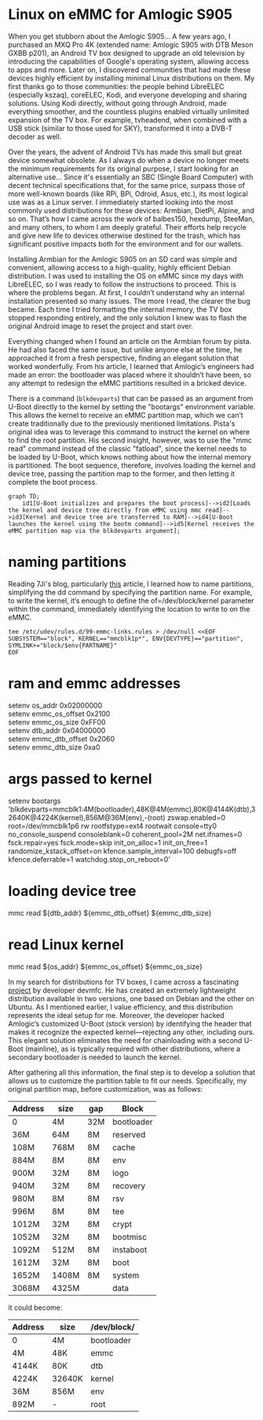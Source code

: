 # Linux on eMMC for Amlogic S905
When you get stubborn about the Amlogic S905...
A few years ago, I purchased an MXQ Pro 4K (extended name: Amlogic S905 with DTB Meson GXBB p201), an Android TV box designed to upgrade an old television by introducing the capabilities of Google's operating system, allowing access to apps and more. Later on, I discovered communities that had made these devices highly efficient by installing minimal Linux distributions on them. My first thanks go to those communities: the people behind LibreELEC (especially kszaq), coreELEC, Kodi, and everyone developing and sharing solutions. Using Kodi directly, without going through Android, made everything smoother, and the countless plugins enabled virtually unlimited expansion of the TV box. For example, tvheadend, when combined with a USB stick (similar to those used for SKY), transformed it into a DVB-T decoder as well.

Over the years, the advent of Android TVs has made this small but great device somewhat obsolete. As I always do when a device no longer meets the minimum requirements for its original purpose, I start looking for an alternative use… Since it's essentially an SBC (Single Board Computer) with decent technical specifications that, for the same price, surpass those of more well-known boards (like RPi, BPi, Odroid, Asus, etc.), its most logical use was as a Linux server. I immediately started looking into the most commonly used distributions for these devices: Armbian, DietPi, Alpine, and so on. That’s how I came across the work of balbes150, hexdump, SteeMan, and many others, to whom I am deeply grateful. Their efforts help recycle and give new life to devices otherwise destined for the trash, which has significant positive impacts both for the environment and for our wallets.

Installing Armbian for the Amlogic S905 on an SD card was simple and convenient, allowing access to a high-quality, highly efficient Debian distribution. I was used to installing the OS on eMMC since my days with LibreELEC, so I was ready to follow the instructions to proceed. This is where the problems began. At first, I couldn’t understand why an internal installation presented so many issues. The more I read, the clearer the bug became. Each time I tried formatting the internal memory, the TV box stopped responding entirely, and the only solution I knew was to flash the original Android image to reset the project and start over.

Everything changed when I found an article on the Armbian forum by pista. He had also faced the same issue, but unlike anyone else at the time, he approached it from a fresh perspective, finding an elegant solution that worked wonderfully. From his article, I learned that Amlogic’s engineers had made an error: the bootloader was placed where it shouldn’t have been, so any attempt to redesign the eMMC partitions resulted in a bricked device.

There is a command (`blkdevparts`) that can be passed as an argument from U-Boot directly to the kernel by setting the "bootargs" environment variable. This allows the kernel to receive an eMMC partition map, which we can’t create traditionally due to the previously mentioned limitations. Pista's original idea was to leverage this command to instruct the kernel on where to find the root partition. His second insight, however, was to use the "mmc read" command instead of the classic "fatload", since the kernel needs to be loaded by U-Boot, which knows nothing about how the internal memory is partitioned. The boot sequence, therefore, involves loading the kernel and device tree, passing the partition map to the former, and then letting it complete the boot process.

```mermaid
graph TD;
    id1[U-Boot initializes and prepares the boot process]-->id2[Loads the kernel and device tree directly from eMMC using mmc read]-->id3[Kernel and device tree are transferred to RAM]-->id4[U-Boot launches the kernel using the bootm command]-->id5[Kernel receives the eMMC partition map via the blkdevparts argument];
```
# naming partitions
Reading 7Ji's blog, particularly [this](https://7ji.github.io/embedded/2023/02/20/gxbb-emmc.html) article, I learned how to name partitions, simplifying the dd command by specifying the partition name. For example, to write the kernel, it’s enough to define the of=/dev/block/kernel parameter within the command, immediately identifying the location to write to on the eMMC.
```
tee /etc/udev/rules.d/99-emmc-links.rules > /dev/null <<EOF
SUBSYSTEM=="block", KERNEL=="mmcblk1p*", ENV{DEVTYPE}=="partition", SYMLINK+="block/$env{PARTNAME}"
EOF
```
# ram and emmc addresses
setenv os_addr            0x02000000  
setenv emmc_os_offset     0x2100  
setenv emmc_os_size       0xFF00  
setenv dtb_addr           0x04000000  
setenv emmc_dtb_offset    0x2060  
setenv emmc_dtb_size      0xa0  

# args passed to kernel
setenv bootargs           'blkdevparts=mmcblk1:4M(bootloader),48K@4M(emmc),80K@4144K(dtb),32640K@4224K(kernel),856M@36M(env),-(root) zswap.enabled=0 root=/dev/mmcblk1p6 rw rootfstype=ext4 rootwait console=tty0 no_console_suspend consoleblank=0 coherent_pool=2M net.ifnames=0 fsck.repair=yes fsck.mode=skip init_on_alloc=1 init_on_free=1 randomize_kstack_offset=on kfence.sample_interval=100 debugfs=off kfence.deferrable=1 watchdog.stop_on_reboot=0'  

# loading device tree
mmc read ${dtb_addr} ${emmc_dtb_offset} ${emmc_dtb_size}  
# read Linux kernel
mmc read ${os_addr} ${emmc_os_offset} ${emmc_os_size}  

In my search for distributions for TV boxes, I came across a fascinating [project](https://github.com/devmfc/debian-on-amlogic) by developer devmfc. He has created an extremely lightweight distribution available in two versions, one based on Debian and the other on Ubuntu. As I mentioned earlier, I value efficiency, and this distribution represents the ideal setup for me. Moreover, the developer hacked Amlogic’s customized U-Boot (stock version) by identifying the header that makes it recognize the expected kernel—rejecting any other, including ours. This elegant solution eliminates the need for chainloading with a second U-Boot (mainline), as is typically required with other distributions, where a secondary bootloader is needed to launch the kernel.

After gathering all this information, the final step is to develop a solution that allows us to customize the partition table to fit our needs. Specifically, my original partition map, before customization, was as follows:

|    Address    |  size  | gap |     Block     |
| ------------- | ------ | --- | ------------- |
|       0       |    4M  | 32M |   bootloader  |
|      36M      |   64M  |  8M |    reserved   |
|     108M      |  768M  |  8M |     cache     |
|     884M      |    8M  |  8M |      env      |
|     900M      |   32M  |  8M |     logo      |
|     940M      |   32M  |  8M |    recovery   |
|     980M      |    8M  |  8M |      rsv      |
|     996M      |    8M  |  8M |      tee      |
|    1012M      |   32M  |  8M |     crypt     |
|    1052M      |   32M  |  8M |    bootmisc   |
|    1092M      |  512M  |  8M |   instaboot   |
|    1612M      |   32M  |  8M |     boot      |
|    1652M      | 1408M  |  8M |    system     |
|    3068M      | 4325M  |     |     data      |

it could become:

|  Address  |  size  |  /dev/block/  |
| --------- | ------ | ------------- |
|       0   |     4M |  bootloader   |
|       4M  |    48K |     emmc      |
|    4144K  |    80K |     dtb       |
|    4224K  | 32640K |    kernel     |
|      36M  |   856M |     env       |
|     892M  |    -   |    root       |
